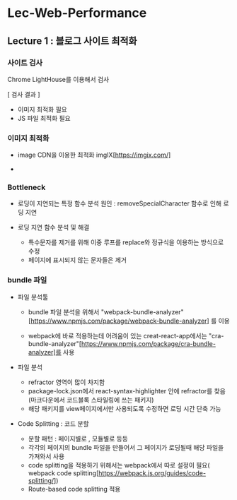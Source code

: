 # Lec-Web-Performance

## Lecture 1 : 블로그 사이트 최적화

### 사이트 검사
Chrome LightHouse를 이용해서 검사

[ 검사 결과 ]
- 이미지 최적화 필요
- JS 파일 최적화 필요

### 이미지 최적화
- image CDN을 이용한 최적화
  imgIX[https://imgix.com/]

- 
  
### Bottleneck
- 로딩이 지연되는 특정 함수 분석
  원인 : removeSpecialCharacter 함수로 인해 로딩 지연

- 로딩 지연 함수 분석 및 해결
  - 특수문자를 제거를 위해 이중 루프를 replace와 정규식을 이용하는 방식으로 수정
  - 페이지에 표시되지 않는 문자들은 제거  

### bundle 파일
- 파일 분석툴
  - bundle 파일 분석을 위해서 "webpack-bundle-analyzer"[https://www.npmjs.com/package/webpack-bundle-analyzer] 를 이용

  - webpack에 바로 적용하는데 어려움이 있는 creat-react-app에서는 "cra-bundle-analyzer"[https://www.npmjs.com/package/cra-bundle-analyzer]를 사용

- 파일 분석
  - refractor 영역이 많이 차지함
  - package-lock.json에서 react-syntax-highlighter 안에 refractor를 찾음 (마크다운에서 코드블록 스타일링에 쓰는 패키지)
  - 해당 패키지를 view페이지에서만 사용되도록 수정하면 로딩 시간 단축 가능

- Code Splitting : 코드 분할
  - 분할 패턴 : 페이지별로 , 모듈별로 등등
  - 각각의 페이지의 bundle 파일을 만들어서 그 페이지가 로딩될때 해당 파일을 가져와서 사용
  - code splitting을 적용하기 위해서는 webpack에서 따로 설정이 필요( webpack code splitting[https://webpack.js.org/guides/code-splitting/])
  - Route-based code splitting 적용
    
